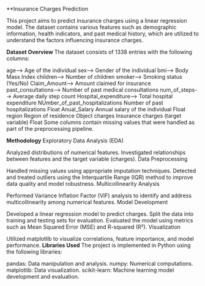 **Insurance Charges Prediction

This project aims to predict insurance charges using a linear regression model. The dataset contains various features such as demographic information, health indicators, and past medical history, which are utilized to understand the factors influencing insurance charges.

**Dataset Overview**
The dataset consists of 1338 entries with the following columns:

age-->	Age of the individual
sex-->	Gender of the individual
bmi-->	Body Mass Index	
children-->	Number of children
smoker-->	Smoking status (Yes/No)
Claim_Amount-->	Amount claimed for insurance
past_consultations-->	Number of past medical consultations
num_of_steps-->	Average daily step count
Hospital_expenditure-->	Total hospital expenditure
NUmber_of_past_hospitalizations	Number of past hospitalizations	Float
Anual_Salary	Annual salary of the individual	Float
region	Region of residence	Object
charges	Insurance charges (target variable)	Float
Some columns contain missing values that were handled as part of the preprocessing pipeline.

**Methodology**
Exploratory Data Analysis (EDA)

Analyzed distributions of numerical features.
Investigated relationships between features and the target variable (charges).
Data Preprocessing

Handled missing values using appropriate imputation techniques.
Detected and treated outliers using the Interquartile Range (IQR) method to improve data quality and model robustness.
Multicollinearity Analysis

Performed Variance Inflation Factor (VIF) analysis to identify and address multicollinearity among numerical features.
Model Development

Developed a linear regression model to predict charges.
Split the data into training and testing sets for evaluation.
Evaluated the model using metrics such as Mean Squared Error (MSE) and R-squared (R²).
Visualization

Utilized matplotlib to visualize correlations, feature importance, and model performance.
**Libraries Used**
The project is implemented in Python using the following libraries:

pandas: Data manipulation and analysis.
numpy: Numerical computations.
matplotlib: Data visualization.
scikit-learn: Machine learning model development and evaluation.

